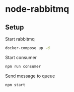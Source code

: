 # node-rabbitmq

## Setup
Start rabbitmq
```bash
docker-compose up -d
```

Start consumer
```bash
npm run consumer 
```

Send message to queue
```bash
npm start
```